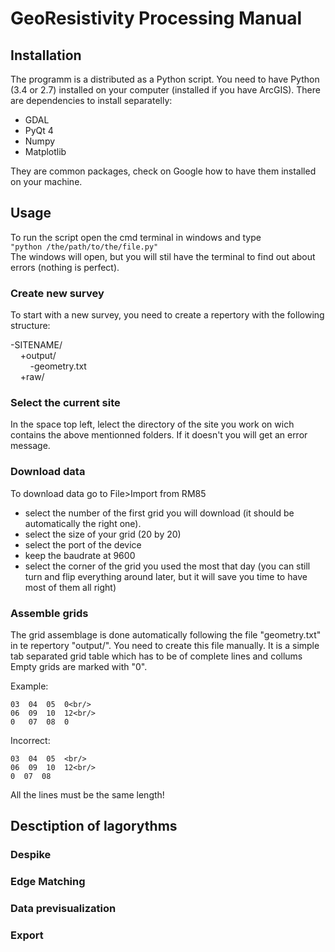 # GeoResistivity Processing Manual

## Installation

The programm is a distributed as a Python script. You need to have Python (3.4 or 2.7) installed on your computer (installed if you have ArcGIS).
There are dependencies to install separatelly:
- GDAL
- PyQt 4
- Numpy
- Matplotlib

They are common packages, check on Google how to have them installed on your machine.

## Usage
To run the script open the cmd terminal in windows and type <br/>
`"python /the/path/to/the/file.py"`<br/>
The windows will open, but you will stil have the terminal to find out about errors (nothing is perfect).


### Create new survey
To start with a new survey, you need to create a repertory with the following structure:

-SITENAME/ <br/>
&nbsp;&nbsp;&nbsp;&nbsp;+output/<br/>
&nbsp;&nbsp;&nbsp;&nbsp;&nbsp;&nbsp;&nbsp;&nbsp;-geometry.txt<br/>
&nbsp;&nbsp;&nbsp;&nbsp;+raw/<br/>

### Select the current site
In the space top left, lelect the directory of the site you work on wich contains the above mentionned folders. If it doesn't you will get an error message.

### Download data
To download data go to File>Import from RM85
  - select the number of the first grid you will download (it should be automatically the right one).
  - select the size of your grid (20 by 20)
  - select the port of the device
  - keep the baudrate at 9600
  - select the corner of the grid you used the most that day (you can still turn and flip everything around later, but it will save you time to have most of them all right)
  
###  Assemble grids

The grid assemblage is done automatically following the file "geometry.txt" in te repertory "output/".
You need to create this file manually. It is a simple tab separated grid table which has to be of complete lines and collums
Empty grids are marked with "0".

Example:

```0   01  02  0<br/>
03  04  05  0<br/>
06  09  10  12<br/>
0   07  08  0
```


Incorrect:

```0   01  02 <br/>
03  04  05  <br/>
06  09  10  12<br/>
0  07  08  
```

All the lines must be the same length!

## Desctiption of lagorythms

### Despike

### Edge Matching

### Data previsualization

### Export
